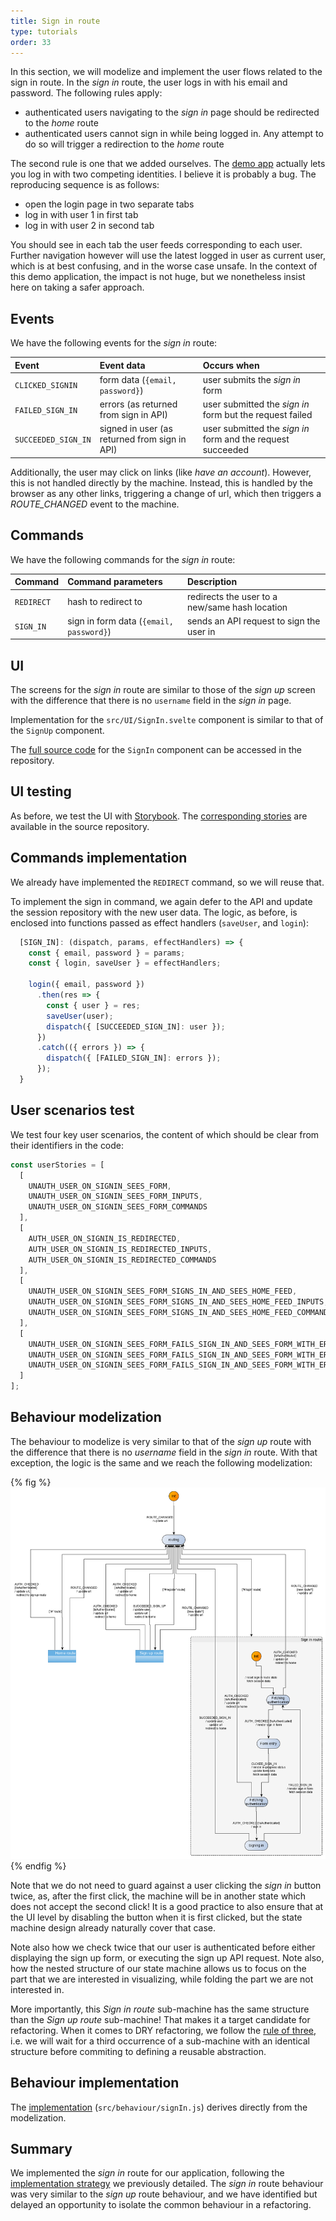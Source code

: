 ```yaml
---
title: Sign in route
type: tutorials
order: 33
---
```


In this section, we will modelize and implement the user flows related to the sign in route. In the *sign in* route, the user logs in with his email and password. The following rules apply:
- authenticated users navigating to the *sign in* page should be redirected to the *home* route
- authenticated users cannot sign in while being logged in. Any attempt to do so will trigger a redirection to the *home* route 

The second rule is one that we added ourselves. The [demo app](https://demo.realworld.io/#/) actually lets you log in with two competing identities. I believe it is probably a bug. The reproducing sequence is as follows:
- open the login page in two separate tabs
- log in with user 1 in first tab
- log in with user 2 in second tab

You should see in each tab the user feeds corresponding to each user. Further navigation however will use the latest logged in user as current user, which is at best confusing, and in the worse case unsafe. In the context of this demo application, the impact is not huge, but we nonetheless insist here on taking a safer approach. 

## Events
We have the following events for the *sign in* route:

| Event | Event data |Occurs when|
|:---|:---|:---|
| `CLICKED_SIGNIN`| form data (`{email, password}`)| user submits the *sign in* form| 
| `FAILED_SIGN_IN`| errors (as returned from sign in API)| user submitted the *sign in* form but the request failed|
| `SUCCEEDED_SIGN_IN`| signed in user (as returned from sign in API)| user submitted the *sign in* form and the request succeeded|

Additionally, the user may click on links (like *have an account*). However, this is not handled directly by the machine. Instead, this is handled by the browser as any other links, triggering a change of url, which then triggers a *ROUTE_CHANGED* event to the machine.

## Commands
We have the following commands for the *sign in* route:

| Command | Command parameters |Description|
|:---|:---|:---|
| `REDIRECT`| hash to redirect to| redirects the user to a new/same hash location| 
| `SIGN_IN`| sign in form data (`{email, password}`)| sends an API request to sign the user in|

## UI
The screens for the *sign in* route are similar to those of the *sign up* screen with the difference that there is no `username` field in the *sign in* page.

Implementation for the `src/UI/SignIn.svelte` component is similar to that of the `SignUp` component.

The [full source code](https://github.com/brucou/realworld-kingly-svelte/blob/with-sign-in-route/src/UI/SignIn.svelte) for the `SignIn` component can be accessed in the repository.

## UI testing
As before, we test the UI with [Storybook](https://storybook.js.org/). The [corresponding stories](https://github.com/brucou/realworld-kingly-svelte/blob/with-sign-in-route/stories/RealWorld.SignIn.stories.js) are available in the source repository.

## Commands implementation
We already have implemented the `REDIRECT` command, so we will reuse that. 

To implement the sign in command, we again defer to the API and update the session repository with the new user data. The logic, as before, is enclosed into functions passed as effect handlers (`saveUser`, and `login`):

```javascript
  [SIGN_IN]: (dispatch, params, effectHandlers) => {
    const { email, password } = params;
    const { login, saveUser } = effectHandlers;

    login({ email, password })
      .then(res => {
        const { user } = res;
        saveUser(user);
        dispatch({ [SUCCEEDED_SIGN_IN]: user });
      })
      .catch(({ errors }) => {
        dispatch({ [FAILED_SIGN_IN]: errors });
      });
  }
```

## User scenarios test
We test four key user scenarios, the content of which should be clear from their identifiers in the code:

```javascript
const userStories = [
  [
    UNAUTH_USER_ON_SIGNIN_SEES_FORM,
    UNAUTH_USER_ON_SIGNIN_SEES_FORM_INPUTS,
    UNAUTH_USER_ON_SIGNIN_SEES_FORM_COMMANDS
  ],
  [
    AUTH_USER_ON_SIGNIN_IS_REDIRECTED,
    AUTH_USER_ON_SIGNIN_IS_REDIRECTED_INPUTS,
    AUTH_USER_ON_SIGNIN_IS_REDIRECTED_COMMANDS
  ],
  [
    UNAUTH_USER_ON_SIGNIN_SEES_FORM_SIGNS_IN_AND_SEES_HOME_FEED,
    UNAUTH_USER_ON_SIGNIN_SEES_FORM_SIGNS_IN_AND_SEES_HOME_FEED_INPUTS,
    UNAUTH_USER_ON_SIGNIN_SEES_FORM_SIGNS_IN_AND_SEES_HOME_FEED_COMMANDS
  ],
  [
    UNAUTH_USER_ON_SIGNIN_SEES_FORM_FAILS_SIGN_IN_AND_SEES_FORM_WITH_ERRORS,
    UNAUTH_USER_ON_SIGNIN_SEES_FORM_FAILS_SIGN_IN_AND_SEES_FORM_WITH_ERRORS_INPUTS,
    UNAUTH_USER_ON_SIGNIN_SEES_FORM_FAILS_SIGN_IN_AND_SEES_FORM_WITH_ERRORS_COMMANDS
  ]
];
```

## Behaviour modelization
The behaviour to modelize is very similar to that of the *sign up* route with the difference that there is no *username* field in the *sign in* route. With that exception, the logic is the same and we reach the following modelization: 

{% fig %}
![realworld-home-tag-filter](../../graphs/real-world/realworld-routing-signin.png)
{% endfig %}

Note that we do not need to guard against a user clicking the *sign in* button twice, as, after the first click, the machine will be in another state which does not accept the second click! It is a good practice to also ensure that at the UI level by disabling the button when it is first clicked, but the state machine design already naturally cover that case. 

Note also how we check twice that our user is authenticated before either displaying the sign up form, or executing the sign up API request. Note also, how the nested structure of our state machine allows us to focus on the part that we are interested in visualizing, while folding the part we are not interested in.

More importantly, this *Sign in route* sub-machine has the same structure than the *Sign up route* sub-machine! That makes it a target candidate for refactoring. When it comes to DRY refactoring, we follow the [rule of three](https://blog.codinghorror.com/rule-of-three/), i.e. we will wait for a third occurrence of a sub-machine with an identical structure before commiting to defining a reusable abstraction.

## Behaviour implementation 
The [implementation](https://github.com/brucou/realworld-kingly-svelte/blob/with-sign-in-route/src/behaviour/signIn.js) (`src/behaviour/signIn.js`) derives directly from the modelization. 

## Summary
We implemented the *sign in* route for our application, following the [implementation strategy](/real-world.html#Implementation-strategy) we previously detailed. The *sign in* route behaviour was very similar to the *sign up* route behaviour, and we have identified but delayed an opportunity to isolate the common behaviour in a refactoring.
